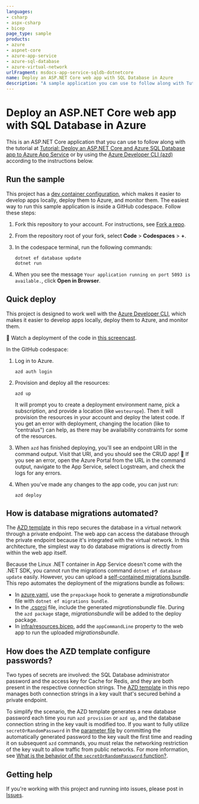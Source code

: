 ```yaml
---
languages:
- csharp
- aspx-csharp
- bicep
page_type: sample
products:
- azure
- aspnet-core
- azure-app-service
- azure-sql-database
- azure-virtual-network
urlFragment: msdocs-app-service-sqldb-dotnetcore
name: Deploy an ASP.NET Core web app with SQL Database in Azure
description: "A sample application you can use to follow along with Tutorial: Deploy an ASP.NET Core and Azure SQL Database app to Azure App Service."
---
```


# Deploy an ASP.NET Core web app with SQL Database in Azure

This is an ASP.NET Core application that you can use to follow along with the tutorial at 
[Tutorial: Deploy an ASP.NET Core and Azure SQL Database app to Azure App Service](https://learn.microsoft.com/azure/app-service/tutorial-dotnetcore-sqldb-app) or by using the [Azure Developer CLI (azd)](https://learn.microsoft.com/azure/developer/azure-developer-cli/overview) according to the instructions below.

## Run the sample

This project has a [dev container configuration](.devcontainer/), which makes it easier to develop apps locally, deploy them to Azure, and monitor them. The easiest way to run this sample application is inside a GitHub codespace. Follow these steps:

1. Fork this repository to your account. For instructions, see [Fork a repo](https://docs.github.com/get-started/quickstart/fork-a-repo).

1. From the repository root of your fork, select **Code** > **Codespaces** > **+**.

1. In the codespace terminal, run the following commands:

    ```shell
    dotnet ef database update
    dotnet run
    ```

1. When you see the message `Your application running on port 5093 is available.`, click **Open in Browser**.

## Quick deploy

This project is designed to work well with the [Azure Developer CLI](https://learn.microsoft.com/azure/developer/azure-developer-cli/overview), which makes it easier to develop apps locally, deploy them to Azure, and monitor them.

🎥 Watch a deployment of the code in [this screencast](https://www.youtube.com/watch?v=JDlZ4TgPKYc).

In the GitHub codespace:

1. Log in to Azure.

    ```shell
    azd auth login
    ```

1. Provision and deploy all the resources:

    ```shell
    azd up
    ```

    It will prompt you to create a deployment environment name, pick a subscription, and provide a location (like `westeurope`). Then it will provision the resources in your account and deploy the latest code. If you get an error with deployment, changing the location (like to "centralus") can help, as there may be availability constraints for some of the resources.

1. When `azd` has finished deploying, you'll see an endpoint URI in the command output. Visit that URI, and you should see the CRUD app! 🎉 If you see an error, open the Azure Portal from the URL in the command output, navigate to the App Service, select Logstream, and check the logs for any errors.

1. When you've made any changes to the app code, you can just run:

    ```shell
    azd deploy
    ```

## How is database migrations automated?

The [AZD template](infra/resources.bicep) in this repo secures the database in a virtual network through a private endpoint. The web app can access the database through the private endpoint because it's integrated with the virtual network. In this architecture, the simplest way to do database migrations is directly from within the web app itself.

Because the Linux .NET container in App Service doesn't come with the .NET SDK, you cannot run the migrations command `dotnet ef database update` easily. However, you can upload a [self-contained migrations bundle](https://learn.microsoft.com/ef/core/managing-schemas/migrations/applying?tabs=dotnet-core-cli#bundles). This repo automates the deployment of the migrations bundle as follows:

- In [azure.yaml](azure.yaml), use the `prepackage` hook to generate a *migrationsbundle* file with `dotnet ef migrations bundle`.
- In the [.csproj](DotNretCoreSqlDb.csproj) file, include the generated *migrationsbundle* file. During the `azd package` stage, *migrationsbundle* will be added to the deploy package.
- In [infra/resources.bicep](infra/resources.bicep), add the `appCommandLine` property to the web app to run the uploaded *migrationsbundle*.

## How does the AZD template configure passwords?

Two types of secrets are involved: the SQL Database administrator password and the access key for Cache for Redis, and they are both present in the respective connection strings. The [AZD template](infra/resources.bicep) in this repo manages both connection strings in a key vault that's secured behind a private endpoint.

To simplify the scenario, the AZD template generates a new database password each time you run `azd provision` or `azd up`, and the database connection string in the key vault is modified too. If you want to fully utilize `secretOrRandomPassword` in the [parameter file](infra/main.parameters.json) by committing the automatically generated password to the key vault the first time and reading it on subsequent `azd` commands, you must relax the networking restriction of the key vault to allow traffic from public networks. For more information, see [What is the behavior of the `secretOrRandomPassword` function?](https://learn.microsoft.com/azure/developer/azure-developer-cli/faq#what-is-the-behavior-of-the--secretorrandompassword--function).

## Getting help

If you're working with this project and running into issues, please post in [Issues](/issues).
